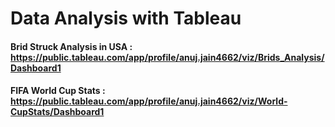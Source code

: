 # Data Analysis with Tableau

#### Brid Struck Analysis in USA : https://public.tableau.com/app/profile/anuj.jain4662/viz/Brids_Analysis/Dashboard1

#### FIFA World Cup Stats : https://public.tableau.com/app/profile/anuj.jain4662/viz/World-CupStats/Dashboard1
